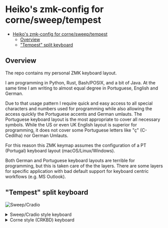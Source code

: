 # Heiko's zmk-config for corne/sweep/tempest

<!--toc:start-->
- [Heiko's zmk-config for corne/sweep/tempest](#heikos-zmk-config-for-cornesweeptempest)
  - [Overview](#overview)
  - ["Tempest" split keyboard](#tempest-split-keyboard)
<!--toc:end-->

## Overview

The repo contains my personal ZMK keyboard layout.

I am programming in Python, Rust, Bash/POSIX, and a bit of Java.
At the same time I am writing to almost equal degree in Portuguese, English
and German.

Due to that usage pattern I require quick and easy access to all special characters
and numbers used for programming while also allowing the access quickly the Portuguese
accents and German umlauts.
The Portuguese keyboard layout is the most appropriate to cover all necessary symbols.
While the US or even UK English layout is superior for programming, it does not cover
some Portuguese letters like "ç" (C-Cedilha) nor German Umlauts.

For this reason this ZMK keymap assumes the configuration of a PT (Portugal) keyboard
layout (macOS/Linux/Windows).

Both German and Portuguese keyboard layouts are terrible for programming,
but this is taken care of the the layers. There are some layers for specific
application with bad default support for keyboard centric workflows
(e.g. MS Outlook).

## "Tempest" split keyboard

![Sweep/Cradio](./img/tempest.svg)

<details>
  <summary>Sweep/Cradio style keyboard</summary>

![Sweep/Cradio](./img/cradio.svg)
</details>

<details>
  <summary>Corne style (CRKBD) keyboard</summary>

![Sweep/Cradio](./img/corne.svg)
</details>
